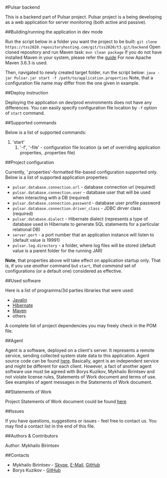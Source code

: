 #Pulsar backend

 This is a backend part of Pulsar project.
 Pulsar project is a being developing as a web application for server monitoring 
 (both active and passive).

##Building/running the application in dev mode

 Run the script below in a folder you want the project to be built:
 `git clone https://tss2020.repositoryhosting.com/git/tss2020/t3.git/backend`
 Open cloned repository and run Maven task:
 `mvn clean package`
 If you do not have installed Maven in your system, 
 please refer the [guide](https://maven.apache.org/install.html)
 For now Apache Maven 3.6.3 is used.
 
 Then, navigated to newly created target folder, run the script below:
 `java -jar Pulsar.jar start -f /path/to/application.properties`
 Note, that a configuration file name may differ from the one given in example.
	
##Deploy instruction

 Deploying the application on dev/prod environments 
 does not have any differences. You can easily specify
 configuration file location by `-f` option of `start` command.

##Supported commands

 Below is a list of supported commands:
  
  1. 'start'
      1. '-f', '-file' - configuration file location
      (a set of overriding application properties, .properties file) 

##Project configuration

 Currently, '.properties'-formatted file-based configuration supported only.
 Below is a list of supported application properties:
 * `pulsar.database.connection.url`             -   database connection url 
                                                    (required)
 * `pulsar.database.connection.user`            -   database user that will be 
                                                    used when interacting with 
                                                    a DB (required)
 * `pulsar.database.connection.password`        -   database user profile
                                                    password
 * `pulsar.database.connection.driver_class`    -   JDBC dirver class (required)
 * `pulsar.database.dialect`                    -   Hibernate dialect 
                                                    (represents a type of
                                                    database used in Hibernate
                                                    to generate SQL statements 
                                                    for a particular
                                                    relational DB)
 * `server.port`                                -   a port number that an 
                                                    application instance 
                                                    will listen to 
                                                    (default value is 19991)
 * `pulsar.log.directory`                       -   a folder, where log files
                                                    will be stored 
                                                    (default value is 
                                                    a parent folder
                                                    for the running JAR)
                                                    
 **Note**, that properties above will take effect on application startup only.
 That is, if you use *another* command but `start`, *that command* set of 
 configurations (or a default one) considered as effective.
 
##Used software

 Here is a list of programms/3d parties libraries that were used:
  * [Javalin](https://javalin.io/)
  * [Hibernate](https://hibernate.org/)
  * [Maven](https://maven.apache.org/)
  * others

 A complete list of project dependencies you may freely check in the POM file.

##Agent

 Agent is a software, deployed on a client's server. 
 It represents a remote service, sending collected system state data
 to this application. Agent source code can be found
 [here](https://github.com/potapuff/agent).
 Basically, agent is an independent service and might be different
 for each client. However, a fact of another agent software use must be agreed 
 with Borys Kuzikov, Mykhailo Birintsev and not violate license rules, 
 Statements of Work document and terms of use.
 See examples of agent messages in the Statements of Work document.

##Statements of Work

 Project Statements of Work document could be found 
 [here](http://bit.ly/TSS20_MONIT)

##Issues

 If you have questions, suggestions or issues - feel free to contact us. 
 You may find a contact list in the end of this file.

##Authors & Contributors

 Author: Mykhailo Birintsev

##Contacts

 * Mykhailo Birintsev   -   [Skype](skype:leader228228),
                            [E-Mail](mailto:leader228228@gmail.com),
                            [GitHub](https://www.github.com/leader228228)
 * Borys Kuzikov        -   [GitHub](https://github.com/potapuff/agent)
 